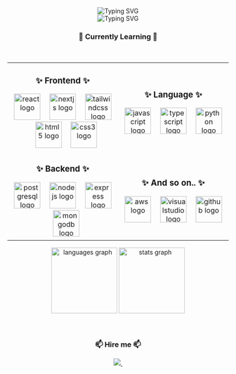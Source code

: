 <div align="center">
  <img
    src="https://readme-typing-svg.herokuapp.com?font=Fira+Code&weight=500&size=40&duration=2000&pause=1000&color=808080&center=true&vCenter=true&repeat=false&width=435&lines=Junbae+Hyun"
    alt="Typing SVG" />
</div>

<div align="center">
  <img
    src="https://readme-typing-svg.herokuapp.com?font=Fira+Code&size=20&duration=2000&pause=300&color=808080&center=true&vCenter=true&width=435&lines=Future+Developer;Leaning+Solver;Hire+me"
    alt="Typing SVG" />
</div>

<h3 align="center">💫 Currently Learning 💫</h3>

<br />

<table align="center" border="0">
  <tr>
    <td width="50%" align="center">
      <h3>✨ Frontend ✨</h3>
      <img src="https://cdn.jsdelivr.net/gh/devicons/devicon/icons/react/react-original.svg" height="60"
        alt="react logo" />
      <img width="12" />
      <img src="https://cdn.jsdelivr.net/gh/devicons/devicon/icons/nextjs/nextjs-original.svg" height="60"
        alt="nextjs logo" />
      <img width="12" />
      <img src="https://cdn.simpleicons.org/tailwindcss/06B6D4" height="60" alt="tailwindcss logo" />
      <img width="12" />
      <img src="https://cdn.jsdelivr.net/gh/devicons/devicon/icons/html5/html5-original.svg" height="60"
        alt="html5 logo" />
      <img width="12" />
      <img src="https://cdn.jsdelivr.net/gh/devicons/devicon/icons/css3/css3-original.svg" height="60"
        alt="css3 logo" />
    </td>
    <td width="50%" align="center">
      <h3>✨ Language ✨</h3>
      <img src="https://cdn.jsdelivr.net/gh/devicons/devicon/icons/javascript/javascript-original.svg" height="60"
        alt="javascript logo" />
      <img width="12" />
      <img src="https://cdn.jsdelivr.net/gh/devicons/devicon/icons/typescript/typescript-original.svg" height="60"
        alt="typescript logo" />
      <img width="12" />
      <img src="https://cdn.jsdelivr.net/gh/devicons/devicon/icons/python/python-original.svg" height="60"
        alt="python logo" />
      <img width="12" />
      
  </tr>
  <tr>
    <td align="center">
      <h3>✨ Backend ✨</h3>
      <img src="https://cdn.jsdelivr.net/gh/devicons/devicon/icons/postgresql/postgresql-original.svg" height="60"
        alt="postgresql logo" />
      <img width="12" />
      <img src="https://cdn.jsdelivr.net/gh/devicons/devicon/icons/nodejs/nodejs-original.svg" height="60"
        alt="nodejs logo" />
      <img width="12" />
      <img src="https://skillicons.dev/icons?i=express" height="60" alt="express logo" />
      <img width="12" />
      <img src="https://cdn.jsdelivr.net/gh/devicons/devicon/icons/mongodb/mongodb-original.svg" height="60"
        alt="mongodb logo" />
    </td>
    <td align="center">
      <h3>✨ And so on.. ✨</h3>
      <img src="https://skillicons.dev/icons?i=aws" height="60" alt="aws logo" />
      <img width="12" />
      <img src="https://cdn.jsdelivr.net/gh/devicons/devicon/icons/visualstudio/visualstudio-plain.svg" height="60"
        alt="visualstudio logo" />
      <img width="12" />
      <img src="https://skillicons.dev/icons?i=github" height="60" alt="github logo" />
    </td>
  </tr>
</table>
<div align="center">
  <img
    src="https://github-readme-stats.vercel.app/api/top-langs?username=junbaehyun&show_icons=true&locale=en&layout=compact&theme=transparent"
    height="150" alt="languages graph" />
  <img src="https://github-readme-stats.vercel.app/api?username=junbaehyun&show_icons=true&theme=transparent"
    height="150" alt="stats graph" />
</div>

<br />


<br />

<h3 align="center">📫 Hire me 📫</h3>
<div align="center">
  <a href="mailto:wnsqo35@gmail.com">
    <img src="https://img.shields.io/badge/Gmail-D14836.svg?style=for-the-badge&logo=gmail&logoColor=white" />&nbsp
  </a>


